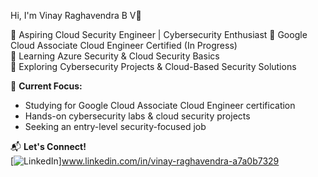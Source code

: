  Hi, I'm Vinay Raghavendra B V👋  

🚀 Aspiring Cloud Security Engineer | Cybersecurity Enthusiast 
🔹 Google Cloud Associate Cloud Engineer Certified (In Progress)  
🔹 Learning Azure Security & Cloud Security Basics  
🔹 Exploring Cybersecurity Projects & Cloud-Based Security Solutions  

📌 **Current Focus:**  
- Studying for Google Cloud Associate Cloud Engineer certification  
- Hands-on cybersecurity labs & cloud security projects  
- Seeking an entry-level security-focused job  

📬 **Let's Connect!**  
[![LinkedIn](https://img.shields.io/badge/LinkedIn-blue?style=flat&logo=linkedin)]www.linkedin.com/in/vinay-raghavendra-a7a0b7329
